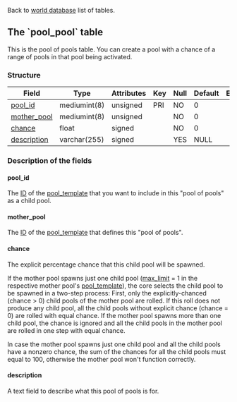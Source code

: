 Back to [world database](mangosdb_struct) list of tables.

The \`pool\_pool\` table
------------------------

This is the pool of pools table. You can create a pool with a chance of a range of pools in that pool being activated.

### Structure

| **Field**                             | **Type**     | **Attributes** | **Key** | **Null** | **Default** | **Extra** | **Comment** |
|---------------------------------------|--------------|----------------|---------|----------|-------------|-----------|-------------|
| [pool\_id](Pool_pool#pool_id)         | mediumint(8) | unsigned       | PRI     | NO       | 0           |           |             |
| [mother\_pool](Pool_pool#mother_pool) | mediumint(8) | unsigned       |         | NO       | 0           |           |             |
| [chance](Pool_pool#chance)            | float        | signed         |         | NO       | 0           |           |             |
| [description](Pool_pool#description)  | varchar(255) | signed         |         | YES      | NULL        |           |             |

### Description of the fields

#### pool\_id

The [ID](pool_template#entry) of the [pool\_template](pool_template) that you want to include in this "pool of pools" as a child pool.

#### mother\_pool

The [ID](pool_template#entry) of the [pool\_template](pool_template) that defines this "pool of pools".

#### chance

The explicit percentage chance that this child pool will be spawned.

If the mother pool spawns just one child pool ([max\_limit](pool_template#max_limit) = 1 in the respective mother pool's [pool\_template](pool_template)), the core selects the child pool to be spawned in a two-step process: First, only the explicitly-chanced (chance > 0) child pools of the mother pool are rolled. If this roll does not produce any child pool, all the child pools without explicit chance (chance = 0) are rolled with equal chance. If the mother pool spawns more than one child pool, the chance is ignored and all the child pools in the mother pool are rolled in one step with equal chance.

In case the mother pool spawns just one child pool and all the child pools have a nonzero chance, the sum of the chances for all the child pools must equal to 100, otherwise the mother pool won't function correctly.

#### description

A text field to describe what this pool of pools is for.
